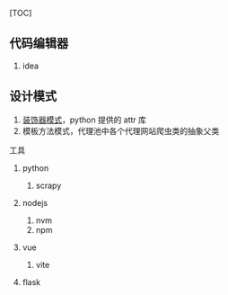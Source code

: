 [TOC]

## 代码编辑器

1. idea

## 设计模式

1. [装饰器模式](https://www.runoob.com/design-pattern/decorator-pattern.html)，python 提供的 attr 库
2. 模板方法模式，代理池中各个代理网站爬虫类的抽象父类

工具

1. python
   
   1. scrapy

2. nodejs
   
   1. nvm
   2. npm

3. vue
   
   1. vite

4. flask
